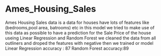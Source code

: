 # Ames_Housing_Sales
Ames Housing Sales data is a data for houses have lots of features like (bedrooms,pool area, batrooms) etc
in this model we tried to make use of this data as possible to have a prediction for the  Sale Price  of the house useing Linear Regression and Random Forest
we cleaned the data from all outliners and droped the features with negative then we trained or model 
Linear Regression accuracy : 87
Random Forest accuracy:89
